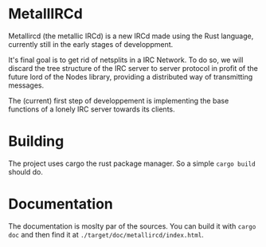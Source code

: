 MetallIRCd
==========

Metallircd (the metallic IRCd) is a new IRCd made using the Rust language, currently still in the early stages of developpment.

It's final goal is to get rid of netsplits in a IRC Network. To do so, we will discard the tree structure of the IRC server to server protocol in profit of the future lord of the Nodes library, providing a distributed way of transmitting messages.

The (current) first step of developpement is implementing the base functions of a lonely IRC server towards its clients.

Building
========

The project uses cargo the rust package manager. So a simple `cargo build` should do.

Documentation
=============

The documentation is moslty par of the sources. You can build it with `cargo doc` and then find it at `./target/doc/metallircd/index.html`.
